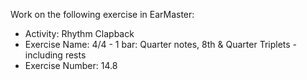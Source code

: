 Work on the following exercise in EarMaster:
- Activity: Rhythm Clapback
- Exercise Name: 4/4 - 1 bar: Quarter notes, 8th & Quarter Triplets - including rests
- Exercise Number: 14.8
